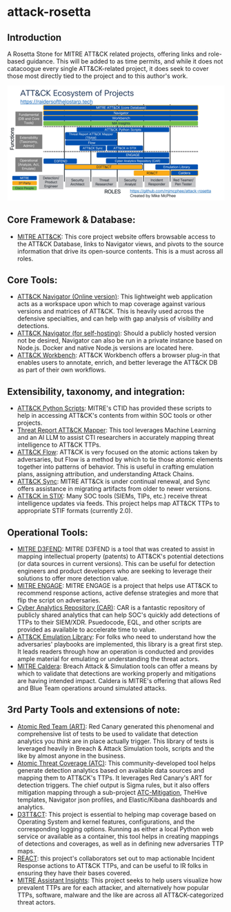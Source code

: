 # attack-rosetta
## Introduction
A Rosetta Stone for MITRE ATT&amp;CK related projects, offering links and role-based guidance. This will be added to as time permits, and while it does not catacoogue every single ATT&CK-related project, it does seek to cover those most directly tied to the project and to this author's work.

<img src="ATT&CK_Ecosystem.jpg" width=800>

## Core Framework & Database:
- [MITRE ATT&CK](https://attack.mitre.org): This core project website offers browsable access to the ATT&CK Database, links to Navigator views, and pivots to the source information that drive its open-source contents. This is a must across all roles.

## Core Tools:
- [ATT&CK Navigator (Online version)](https://mitre-attack.github.io/attack-navigator/): This lightweight web application acts as a workspace upon which to map coverage against various versions and matrices of ATT&CK. This is heavily used across the defensive specialties, and can help with gap analysis of visibility and detections.
- [ATT&CK Navigator (for self-hosting)](https://github.com/mitre-attack/attack-navigator): Should a publicly hosted version not be desired, Navigator can also be run in a private instance based on Node.js. Docker and native Node.js versions are located here.
- [ATT&CK Workbench](https://mitre-engenuity.org/cybersecurity/center-for-threat-informed-defense/our-work/attck-workbench/): ATT&CK Workbench offers a browser plug-in that enables users to annotate, enrich, and better leverage the ATT&CK DB as part of their own workflows.

## Extensibility, taxonomy, and integration:
- [ATT&CK Python Scripts](https://github.com/mitre-attack/mitreattack-python): MITRE's CTID has provided these scripts to help in accessing ATT&CK's contents from within SOC tools or other projects.
- [Threat Report ATT&CK Mapper](https://mitre-engenuity.org/cybersecurity/center-for-threat-informed-defense/our-work/threat-report-attck-mapper-tram/): This tool leverages Machine Learning and an AI LLM to assist CTI researchers in accurately mapping threat intelligence to ATT&CK TTPs.
- [ATT&CK Flow](https://center-for-threat-informed-defense.github.io/attack-flow/): ATT&CK is very focused on the atomic actions taken by adversaries, but Flow is a method by which to tie those atomic elements together into patterns of behavior. This is useful in crafting emulation plans, assigning attribution, and understanding Attack Chains.
- [ATT&CK Sync](https://center-for-threat-informed-defense.github.io/attack-sync/): MITRE ATT&Ck is under continual renewal, and Sync offers assistance in migrating artifacts from older to newer versions.
- [ATT&CK in STIX](https://github.com/mitre/cti): Many SOC tools (SIEMs, TIPs, etc.) receive threat intelligence updates via feeds. This project helps map ATT&CK TTPs to appropriate STIF formats (currently 2.0). 

## Operational Tools:
- [MITRE D3FEND](https://d3fend.mitre.org/): MITRE D3FEND is a tool that was created to assist in mapping intellectual property (patents) to ATT&CK's potential detections (or data sources in current versions). This can be useful for detection engineers and product developers who are seeking to leverage their solutions to offer more detection value.
- [MITRE ENGAGE](https://engage.mitre.org/): MITRE ENGAGE is a project that helps use ATT&CK to recommend response actions, active defense strategies and more that flip the script on adversaries.
- [Cyber Analytics Repository (CAR)](https://car.mitre.org/): CAR is a fantastic repository of publicly shared analytics that can help SOC's quickly add detections of TTPs to their SIEM/XDR. Psuedocode, EQL, and other scripts are provided as available to accelerate time to value.
- [ATT&CK Emulation Library](https://github.com/center-for-threat-informed-defense/adversary_emulation_library): For folks who need to understand how the adversaries' playbooks are implemented, this library is a great first step. It leads readers through how an operation is conducted and provides ample material for emulating or understanding the threat actors.
- [MITRE Caldera](https://caldera.mitre.org/): Breach Attack & Simulation tools can offer a means by which to validate that detections are working properly and mitigations are having intended impact. Caldera is MITRE's offering that allows Red and Blue Team operations around simulated attacks.

## 3rd Party Tools and extensions of note:
- [Atomic Red Team (ART)](https://github.com/redcanaryco/atomic-red-team): Red Canary generated this phenomenal and comprehensive list of tests to be used to validate that detection analytics you *think* are in place actually trigger. This library of tests is leveraged heavily in Breach & Attack Simulation tools, scripts and the like by almost anyone in the business.
- [Atomic Threat Coverage (ATC)](https://github.com/atc-project/atomic-threat-coverage): This community-developed tool helps generate detection analytics based on available  data sources and mapping them to ATT&CK's TTPs. It leverages Red Canary's ART for detection triggers. The chief output is Sigma rules, but it also offers mitigation mapping through a sub-project [ATC-Mitigation](https://github.com/atc-project/atc-mitigation), TheHive templates, Navigator json profiles, and Elastic/Kibana dashboards and analytics.
- [D3TT&CT](https://github.com/rabobank-cdc/DeTTECT): This project is essential to helping map coverage based on Operating System and kernel features, configurations, and the corresponding logging options. Running as either a local Python web service or available as a container, this tool helps in creating mappings of detections and coverages, as well as in defining new adversaries TTP maps. 
- [REACT](https://atc-project.github.io/atc-react/): this project's collaborators set out to map actionable Incident Response actions to ATT&CK TTPs, and can be useful to IR folks in ensuring they have their bases covered.
- [MITRE Assistant Insights](https://ma-insights.vercel.app/overview): This project seeks to help users visualize how prevalent TTPs are for each attacker, and alternatively how popular TTPs, software, malware and the like are across all ATT&CK-categorized threat actors.
